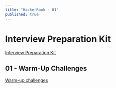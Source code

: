 ```yaml
---
title: "HackerRank - 01"
published: true
---
```




# Interview Preparation Kit

[Interview Preparation Kit](https://www.hackerrank.com/interview/interview-preparation-kit)



## 01 - Warm-Up Challenges

[Warm-up challenges](https://www.hackerrank.com/interview/interview-preparation-kit/warmup/challenges)

